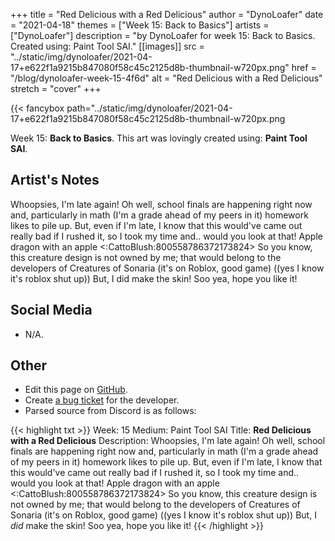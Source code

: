 +++
title =       "Red Delicious with a Red Delicious"
author =      "DynoLoafer"
date =        "2021-04-18"
themes =      ["Week 15: Back to Basics"]
artists =     ["DynoLoafer"]
description = "by DynoLoafer for week 15: Back to Basics. Created using: Paint Tool SAI."
[[images]]
              src = "../static/img/dynoloafer/2021-04-17+e622f1a9215b847080f58c45c2125d8b-thumbnail-w720px.png"
              href = "/blog/dynoloafer-week-15-4f6d"
              alt = "Red Delicious with a Red Delicious"
              stretch = "cover"
+++


{{< fancybox path="../static/img/dynoloafer/2021-04-17+e622f1a9215b847080f58c45c2125d8b-thumbnail-w720px.png

Week 15: **Back to Basics**. This art was lovingly created using: **Paint Tool SAI**.

## Artist's Notes

Whoopsies, I'm late again! Oh well, school finals are happening right now and, particularly in math (I'm a grade ahead of my peers in it) homework likes to pile up. But, even if I'm late, I know that this would've came out really bad if I rushed it, so I took my time and.. would you look at that! Apple dragon with an apple <:CattoBlush:800558786372173824> So you know, this creature design is not owned by me; that would belong to the developers of Creatures of Sonaria (it's on Roblox, good game) ((yes I know it's roblox shut up)) But, I did make the skin! Soo yea, hope you like it!

## Social Media

- N/A.

## Other

- Edit this page on [GitHub](https://github.com/teaminkling/web-refresh/edit/main/content/blog/dynoloafer-week-15-4f6d.md).
- Create [a bug ticket](https://github.com/teaminkling/web-refresh/issues/new?assignees=&labels=bug&template=problem-report.md&title=) for the developer.
- Parsed source from Discord is as follows:

{{< highlight txt >}}
Week: 15
Medium: Paint Tool SAI
Title: __Red Delicious with a Red Delicious__
Description: Whoopsies, I'm late again! Oh well, school finals are happening right now and, particularly in math (I'm a grade ahead of my peers in it) homework likes to pile up. But, even if I'm late, I know that this would've came out really bad if I rushed it, so I took my time and.. would you look at that! Apple dragon with an apple <:CattoBlush:800558786372173824> So you know, this creature design is not owned by me; that would belong to the developers of Creatures of Sonaria (it's on Roblox, good game) ((yes I know it's roblox shut up)) But, I *did* make the skin! Soo yea, hope you like it!
{{< /highlight >}}